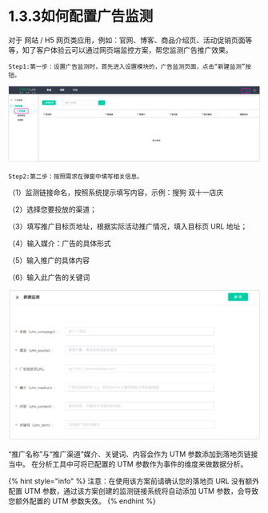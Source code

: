 # 1.3.3如何配置广告监测

 对于 网站 / H5 网页类应用，例如：官网、博客、商品介绍页、活动促销页面等等，知了客户体验云可以通过网页端监控方案，帮您监测广告推广效果。 

```text
Step1:第一步：设置广告监测时，首先进入设置模块的，广告监测页面，点击“新建监测”按钮。
```

![&#x5E7F;&#x544A;&#x76D1;&#x6D4B;&#x8BBE;&#x7F6E;&#x56FE;](../../.gitbook/assets/image%20%2822%29.png)

```text
Step2:第二步：按照需求在弹窗中填写相关信息。
```

（1）监测链接命名，按照系统提示填写内容，示例：搜狗 双十一店庆 

（2）选择您要投放的渠道；

 （3）填写推广目标页地址，根据实际活动推广情况，填入目标页 URL 地址； 

（4）输入媒介：广告的具体形式 

（5）输入推广的具体内容

 （6）输入此广告的关键词

![&#x65B0;&#x5EFA;&#x76D1;&#x6D4B;&#x6B65;&#x9AA4;&#x56FE;](../../.gitbook/assets/image%20%2868%29.png)

“推广名称”与“推广渠道”媒介、关键词、内容会作为 UTM 参数添加到落地页链接当中。 在分析工具中可将已配置的 UTM 参数作为事件的维度来做数据分析。

{% hint style="info" %}
注意：在使用该方案前请确认您的落地页 URL 没有额外配置 UTM 参数，通过该方案创建的监测链接系统将自动添加 UTM 参数，会导致您额外配置的 UTM 参数失效。
{% endhint %}

